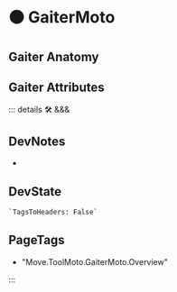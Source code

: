 
# 🟠 <move>GaiterMoto</move>

## Gaiter Anatomy

## Gaiter Attributes

::: details 🛠 <dev>&&&</dev>

## DevNotes

-

## DevState

```py
`TagsToHeaders: False`
```

<h2>PageTags</h2>

- "Move.ToolMoto.GaiterMoto.Overview"

:::
